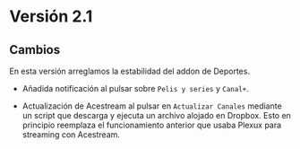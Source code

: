 # Versión 2.1

## Cambios

En esta versión arreglamos la estabilidad del addon de Deportes.

- Añadida notificación al pulsar sobre `Pelis y series` y `Canal+`.

- Actualización de Acestream al pulsar en `Actualizar Canales` mediante un script que descarga y ejecuta un archivo alojado en Dropbox. Esto en principio reemplaza el funcionamiento anterior que usaba Plexux para streaming con Acestream.


